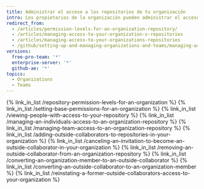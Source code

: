 ```yaml
---
title: Administrar el acceso a los repositorios de tu organización
intro: Los propietarios de la organización pueden administrar el acceso individual y de equipo a los repositorios de una organización. Los mantenedores del equipo también pueden administrar el acceso a un repositorio de equipo.
redirect_from:
  - /articles/permission-levels-for-an-organization-repository/
  - /articles/managing-access-to-your-organization-s-repositories
  - /articles/managing-access-to-your-organizations-repositories
  - /github/setting-up-and-managing-organizations-and-teams/managing-access-to-your-organizations-repositories
versions:
  free-pro-team: '*'
  enterprise-server: '*'
  github-ae: '*'
topics:
  - Organizations
  - Teams
---
```


{% link_in_list /repository-permission-levels-for-an-organization %}
{% link_in_list /setting-base-permissions-for-an-organization %}
{% link_in_list /viewing-people-with-access-to-your-repository %}
{% link_in_list /managing-an-individuals-access-to-an-organization-repository %}
{% link_in_list /managing-team-access-to-an-organization-repository %}
{% link_in_list /adding-outside-collaborators-to-repositories-in-your-organization %}
{% link_in_list /canceling-an-invitation-to-become-an-outside-collaborator-in-your-organization %}
{% link_in_list /removing-an-outside-collaborator-from-an-organization-repository %}
{% link_in_list /converting-an-organization-member-to-an-outside-collaborator %}
{% link_in_list /converting-an-outside-collaborator-to-an-organization-member %}
{% link_in_list /reinstating-a-former-outside-collaborators-access-to-your-organization %}
